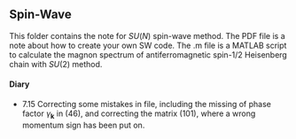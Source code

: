 ## Spin-Wave 
This folder contains the note for $SU(N)$ spin-wave method. The PDF file is a note about how to create your own SW code. The .m file is a MATLAB script to calculate the magnon spectrum of antiferromagnetic spin-1/2 Heisenberg chain with $SU(2)$ method.

#### Diary
+ 7.15 Correcting some mistakes in file, including the missing of phase factor $\gamma_{\boldsymbol{k}}$ in (46), and correcting the matrix (101), where a wrong momentum sign has been put on.
